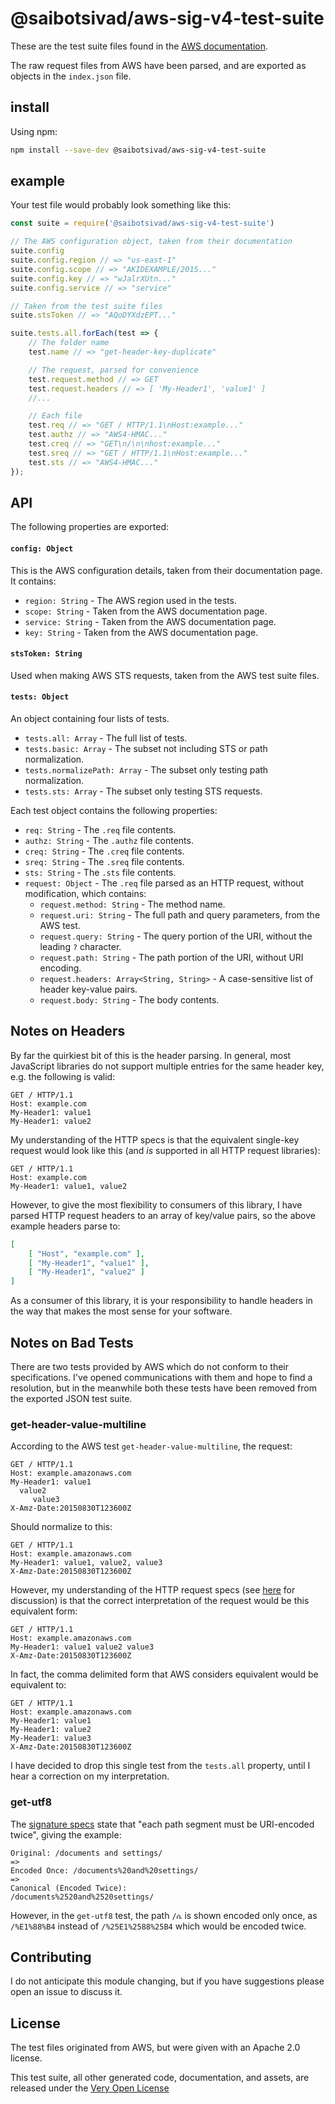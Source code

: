 # @saibotsivad/aws-sig-v4-test-suite

These are the test suite files found in the [AWS documentation](https://docs.aws.amazon.com/general/latest/gr/signature-v4-test-suite.html).

The raw request files from AWS have been parsed, and are exported as objects in the `index.json` file.

## install

Using npm:

```bash
npm install --save-dev @saibotsivad/aws-sig-v4-test-suite
```

## example

Your test file would probably look something like this:

```js
const suite = require('@saibotsivad/aws-sig-v4-test-suite')

// The AWS configuration object, taken from their documentation
suite.config
suite.config.region // => "us-east-1"
suite.config.scope // => "AKIDEXAMPLE/2015..."
suite.config.key // => "wJalrXUtn..."
suite.config.service // => "service"

// Taken from the test suite files
suite.stsToken // => "AQoDYXdzEPT..."

suite.tests.all.forEach(test => {
	// The folder name
	test.name // => "get-header-key-duplicate"

	// The request, parsed for convenience
	test.request.method // => GET
	test.request.headers // => [ 'My-Header1', 'value1' ]
	//...

	// Each file
	test.req // => "GET / HTTP/1.1\nHost:example..."
	test.authz // => "AWS4-HMAC..."
	test.creq // => "GET\n/\n\nhost:example..."
	test.sreq // => "GET / HTTP/1.1\nHost:example..."
	test.sts // => "AWS4-HMAC..."
});
```

## API

The following properties are exported:

#### `config: Object`

This is the AWS configuration details, taken from their documentation page. It contains:

* `region: String` - The AWS region used in the tests.
* `scope: String` - Taken from the AWS documentation page.
* `service: String` - Taken from the AWS documentation page.
* `key: String` - Taken from the AWS documentation page.

#### `stsToken: String`

Used when making AWS STS requests, taken from the AWS test suite files.

#### `tests: Object`

An object containing four lists of tests.

* `tests.all: Array` - The full list of tests.
* `tests.basic: Array` - The subset not including STS or path normalization.
* `tests.normalizePath: Array` - The subset only testing path normalization.
* `tests.sts: Array` - The subset only testing STS requests.

Each test object contains the following properties:

* `req: String` - The `.req` file contents.
* `authz: String` - The `.authz` file contents.
* `creq: String` - The `.creq` file contents.
* `sreq: String` - The `.sreq` file contents.
* `sts: String` - The `.sts` file contents.
* `request: Object` - The `.req` file parsed as an HTTP request, without modification, which contains:
	* `request.method: String` - The method name.
	* `request.uri: String` - The full path and query parameters, from the AWS test.
	* `request.query: String` - The query portion of the URI, without the leading `?` character.
	* `request.path: String` - The path portion of the URI, without URI encoding.
	* `request.headers: Array<String, String>` - A case-sensitive list of header key-value pairs.
	* `request.body: String` - The body contents.

## Notes on Headers

By far the quirkiest bit of this is the header parsing. In general, most JavaScript libraries do not support multiple entries for the same header key, e.g. the following is valid:

```
GET / HTTP/1.1
Host: example.com
My-Header1: value1
My-Header1: value2
```

My understanding of the HTTP specs is that the equivalent single-key request would look like this (and *is* supported in all HTTP request libraries):

```
GET / HTTP/1.1
Host: example.com
My-Header1: value1, value2
```

However, to give the most flexibility to consumers of this library, I have parsed HTTP request headers to an array of key/value pairs, so the above example headers parse to:

```json
[
	[ "Host", "example.com" ],
	[ "My-Header1", "value1" ],
	[ "My-Header1", "value2" ]
]
```

As a consumer of this library, it is your responsibility to handle headers in the way that makes the most sense for your software.

## Notes on Bad Tests

There are two tests provided by AWS which do not conform to their specifications. I've opened communications with them and hope to find a resolution, but in the meanwhile both these tests have been removed from the exported JSON test suite.

### get-header-value-multiline

According to the AWS test `get-header-value-multiline`, the request:

```
GET / HTTP/1.1
Host: example.amazonaws.com
My-Header1: value1
  value2
     value3
X-Amz-Date:20150830T123600Z
```

Should normalize to this:

```
GET / HTTP/1.1
Host: example.amazonaws.com
My-Header1: value1, value2, value3
X-Amz-Date:20150830T123600Z
```

However, my understanding of the HTTP request specs (see [here](https://stackoverflow.com/questions/31237198/is-it-possible-to-include-multiple-crlfs-in-a-http-header-field) for discussion) is that the correct interpretation of the request would be this equivalent form:

```
GET / HTTP/1.1
Host: example.amazonaws.com
My-Header1: value1 value2 value3
X-Amz-Date:20150830T123600Z
```

In fact, the comma delimited form that AWS considers equivalent would be equivalent to:

```
GET / HTTP/1.1
Host: example.amazonaws.com
My-Header1: value1
My-Header1: value2
My-Header1: value3
X-Amz-Date:20150830T123600Z
```

I have decided to drop this single test from the `tests.all` property, until I hear a correction on my interpretation.

### get-utf8

The [signature specs](https://docs.aws.amazon.com/general/latest/gr/sigv4-create-canonical-request.html) state that "each path segment must be URI-encoded twice", giving the example:

```
Original: /documents and settings/
=>
Encoded Once: /documents%20and%20settings/
=>
Canonical (Encoded Twice):
/documents%2520and%2520settings/
```

However, in the `get-utf8` test, the path `/ሴ` is shown encoded only once, as `/%E1%88%B4` instead of `/%25E1%2588%25B4` which would be encoded twice.

## Contributing

I do not anticipate this module changing, but if you have suggestions please open an issue to discuss it.

## License

The test files originated from AWS, but were given with an Apache 2.0 license.

This test suite, all other generated code, documentation, and assets, are released under the [Very Open License](http://veryopenlicense.com)
